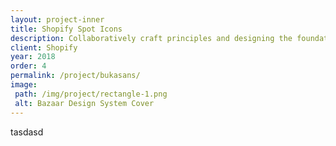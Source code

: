 ```yaml
---
layout: project-inner
title: Shopify Spot Icons
description: Collaboratively craft principles and designing the foundation of spot icon
client: Shopify
year: 2018
order: 4
permalink: /project/bukasans/
image:
 path: /img/project/rectangle-1.png
 alt: Bazaar Design System Cover
---
```


tasdasd